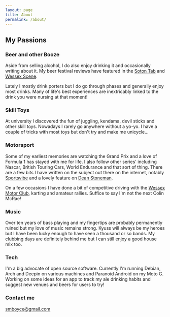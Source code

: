 ```yaml
---
layout: page
title: About
permalink: /about/
---
```


## My Passions

### Beer and other Booze

Aside from selling alcohol, I do also enjoy drinking it and occasionally writing about it. My beer festival reviews have featured in the [Soton Tab](http://sotontab.co.uk/author/simonboyce/) and [Wessex Scene](https://www.wessexscene.co.uk/author/simon-boyce/).

Lately I mostly drink porters but I do go through phases and generally enjoy most drinks. Many of life's best experiences are inextricably linked to the drink you were nursing at that moment!

### Skill Toys

At university I discovered the fun of juggling, kendama, devil sticks and other skill toys. Nowadays I rarely go anywhere without a yo-yo. I have a couple of tricks with most toys but don't try and make me unicycle...

### Motorsport

Some of my earliest memories are watching the Grand Prix and a love of Formula 1 has stayed with me for life. I also follow other series' including Nascar, British Touring Cars, World Endurance and that sort of thing. There are a few bits I have written on the subject out there on the internet, notably [Sportsvibe](http://sportsvibe.co.uk/search/?q=simon%20boyce) and a lovely feature on [Dean Stoneman](http://sotontab.co.uk/2013/11/02/southamptons-stoneman-back-track/).

On a few occasions I have done a bit of competitive driving with the [Wessex Motor Club](http://wessexmotorclub.co.uk), karting and amateur rallies. Suffice to say I'm not the next Colin McRae!

### Music

Over ten years of bass playing and my fingertips are probably permanently ruined but my love of music remains strong. Kyuss will always be my heroes but I have been lucky enough to have seen a thousand or so bands. My clubbing days are definitely behind me but I can still enjoy a good house mix too.

### Tech

I'm a big advocate of open source software. Currently I'm running Debian, Arch and Deepin on various machines and Paranoid Android on my Moto G. Working on some ideas for an app to track my ale drinking habits and suggest new venues and beers for users to try!

### Contact me

[smboyce@gmail.com](mailto:smboyce@gmail.com)
